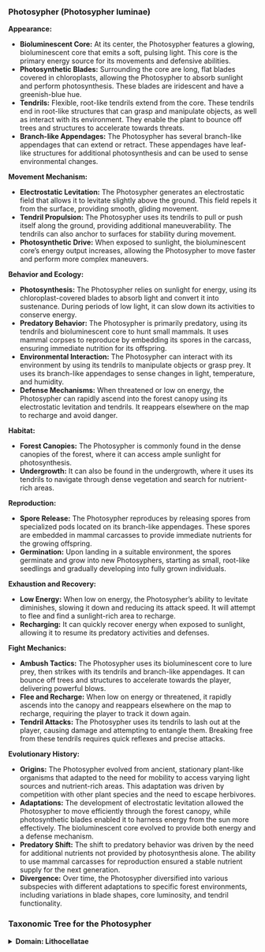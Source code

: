 ### Photosypher (Photosypher luminae)

**Appearance:**
- **Bioluminescent Core:** At its center, the Photosypher features a glowing, bioluminescent core that emits a soft, pulsing light. This core is the primary energy source for its movements and defensive abilities.
- **Photosynthetic Blades:** Surrounding the core are long, flat blades covered in chloroplasts, allowing the Photosypher to absorb sunlight and perform photosynthesis. These blades are iridescent and have a greenish-blue hue.
- **Tendrils:** Flexible, root-like tendrils extend from the core. These tendrils end in root-like structures that can grasp and manipulate objects, as well as interact with its environment. They enable the plant to bounce off trees and structures to accelerate towards threats.
- **Branch-like Appendages:** The Photosypher has several branch-like appendages that can extend or retract. These appendages have leaf-like structures for additional photosynthesis and can be used to sense environmental changes.

**Movement Mechanism:**
- **Electrostatic Levitation:** The Photosypher generates an electrostatic field that allows it to levitate slightly above the ground. This field repels it from the surface, providing smooth, gliding movement.
- **Tendril Propulsion:** The Photosypher uses its tendrils to pull or push itself along the ground, providing additional maneuverability. The tendrils can also anchor to surfaces for stability during movement.
- **Photosynthetic Drive:** When exposed to sunlight, the bioluminescent core’s energy output increases, allowing the Photosypher to move faster and perform more complex maneuvers.

**Behavior and Ecology:**
- **Photosynthesis:** The Photosypher relies on sunlight for energy, using its chloroplast-covered blades to absorb light and convert it into sustenance. During periods of low light, it can slow down its activities to conserve energy.
- **Predatory Behavior:** The Photosypher is primarily predatory, using its tendrils and bioluminescent core to hunt small mammals. It uses mammal corpses to reproduce by embedding its spores in the carcass, ensuring immediate nutrition for its offspring.
- **Environmental Interaction:** The Photosypher can interact with its environment by using its tendrils to manipulate objects or grasp prey. It uses its branch-like appendages to sense changes in light, temperature, and humidity.
- **Defense Mechanisms:** When threatened or low on energy, the Photosypher can rapidly ascend into the forest canopy using its electrostatic levitation and tendrils. It reappears elsewhere on the map to recharge and avoid danger.

**Habitat:**
- **Forest Canopies:** The Photosypher is commonly found in the dense canopies of the forest, where it can access ample sunlight for photosynthesis.
- **Undergrowth:** It can also be found in the undergrowth, where it uses its tendrils to navigate through dense vegetation and search for nutrient-rich areas.

**Reproduction:**
- **Spore Release:** The Photosypher reproduces by releasing spores from specialized pods located on its branch-like appendages. These spores are embedded in mammal carcasses to provide immediate nutrients for the growing offspring.
- **Germination:** Upon landing in a suitable environment, the spores germinate and grow into new Photosyphers, starting as small, root-like seedlings and gradually developing into fully grown individuals.

**Exhaustion and Recovery:**
- **Low Energy:** When low on energy, the Photosypher’s ability to levitate diminishes, slowing it down and reducing its attack speed. It will attempt to flee and find a sunlight-rich area to recharge.
- **Recharging:** It can quickly recover energy when exposed to sunlight, allowing it to resume its predatory activities and defenses.

**Fight Mechanics:**
- **Ambush Tactics:** The Photosypher uses its bioluminescent core to lure prey, then strikes with its tendrils and branch-like appendages. It can bounce off trees and structures to accelerate towards the player, delivering powerful blows.
- **Flee and Recharge:** When low on energy or threatened, it rapidly ascends into the canopy and reappears elsewhere on the map to recharge, requiring the player to track it down again.
- **Tendril Attacks:** The Photosypher uses its tendrils to lash out at the player, causing damage and attempting to entangle them. Breaking free from these tendrils requires quick reflexes and precise attacks.

**Evolutionary History:**
- **Origins:** The Photosypher evolved from ancient, stationary plant-like organisms that adapted to the need for mobility to access varying light sources and nutrient-rich areas. This adaptation was driven by competition with other plant species and the need to escape herbivores.
- **Adaptations:** The development of electrostatic levitation allowed the Photosypher to move efficiently through the forest canopy, while photosynthetic blades enabled it to harness energy from the sun more effectively. The bioluminescent core evolved to provide both energy and a defense mechanism.
- **Predatory Shift:** The shift to predatory behavior was driven by the need for additional nutrients not provided by photosynthesis alone. The ability to use mammal carcasses for reproduction ensured a stable nutrient supply for the next generation.
- **Divergence:** Over time, the Photosypher diversified into various subspecies with different adaptations to specific forest environments, including variations in blade shapes, core luminosity, and tendril functionality.

### Taxonomic Tree for the Photosypher

<details>
  <summary><strong>Domain: Lithocellatae</strong></summary>
  <ul>
    <li><strong>Diagnostic Feature:</strong> Organisms with mineralized cell walls and Adaptive Nucleic Acid (ANA)</li>
    <li><strong>Additional Feature:</strong> Unique genetic structure with three helices and six nucleotides</li>
    <details>
      <summary><strong>Kingdom: Voltaplantae</strong></summary>
      <ul>
        <li><strong>Diagnostic Feature:</strong> Mineralized cell walls with voltaic organelles for light absorption</li>
        <li><strong>Additional Feature:</strong> Adaptive Nucleic Acid (ANA) for rapid adaptation</li>
        <details>
          <summary><strong>Phylum: Florata</strong></summary>
          <ul>
            <li><strong>Diagnostic Feature:</strong> Photosynthetic organisms with specialized chloroplast structures</li>
            <li><strong>Additional Feature:</strong> Diverse adaptations for nutrient acquisition and interaction</li>
            <details>
              <summary><strong>Class: Mobiliflora</strong></summary>
              <ul>
                <li><strong>Diagnostic Feature:</strong> Mobile plant organisms with specialized movement structures</li>
                <li><strong>Additional Feature:</strong> Adaptations for active predation and environmental interaction</li>
                <details>
                  <summary><strong>Order: Leviflora</strong></summary>
                  <ul>
                    <li><strong>Diagnostic Feature:</strong> Floating or levitating plants for mobility</li>
                    <li><strong>Additional Feature:</strong> Electrostatic levitation and photosynthetic blades</li>
                    <details>
                      <summary><strong>Family: Photosyphidae</strong></summary>
                      <ul>
                        <li><strong>Diagnostic Feature:</strong> Organisms with glowing cores and retractable tendrils</li>
                        <li><strong>Additional Feature:</strong> Adaptations for ambush and rapid movement</li>
                        <details>
                          <summary><strong>Genus: Photosypher</strong></summary>
                          <ul>
                            <li><strong>Diagnostic Feature:</strong> Mobile, bioluminescent plants with flexible tendrils</li>
                            <li><strong>Additional Feature:</strong> Specialized movement and environmental interaction</li>
                            <details>
                              <summary><strong>Species: Photosypher luminae</strong></summary>
                              <ul>
                                <li><strong>Common Name:</strong> Photosypher</li>
                                <li><strong>Size:</strong> Central core approximately 2 feet in diameter, blades extending up to 10 feet</li>
                                <li><strong>Habitat:</strong> Forest canopies and undergrowth</li>
                                <li><strong>Behavior:</strong> Photosynthesis, environmental interaction, defense through light emission</li>
                                <li><strong>Reproductive Strategy:</strong> Spore release and germination</li>
                              </ul>
                            </details>
                          </ul>
                        </details>
                      </ul>
                    </details>
                  </ul>
                </details>
              </ul>
            </details>
          </ul>
        </details>
      </ul>
    </details>
  </ul>
</details>

